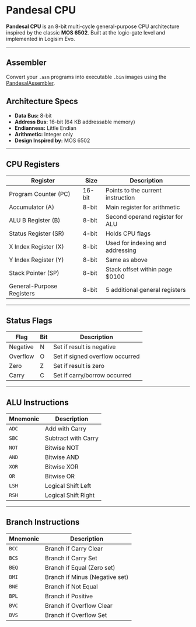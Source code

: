 # Pandesal CPU

**Pandesal CPU** is an 8-bit multi-cycle general-purpose CPU architecture inspired by the classic **MOS 6502**. Built at the logic-gate level and implemented in Logisim Evo.

---

## Assembler

Convert your `.asm` programs into executable `.bin` images using the [PandesalAssembler](https://github.com/Shim06/PandesalAssembler).

## Architecture Specs

- **Data Bus:** 8-bit  
- **Address Bus:** 16-bit (64 KB addressable memory)  
- **Endianness:** Little Endian  
- **Arithmetic:** Integer only  
- **Design Inspired by:** MOS 6502  

---

## CPU Registers

| Register                  | Size  | Description                          |
|---------------------------|-------|--------------------------------------|
| Program Counter (PC)      | 16-bit| Points to the current instruction    |
| Accumulator (A)           | 8-bit | Main register for arithmetic         |
| ALU B Register (B)        | 8-bit | Second operand register for ALU      |
| Status Register (SR)      | 4-bit | Holds CPU flags                      |
| X Index Register (X)      | 8-bit | Used for indexing and addressing     |
| Y Index Register (Y)      | 8-bit | Same as above                        |
| Stack Pointer (SP)        | 8-bit | Stack offset within page $0100       |
| General-Purpose Registers | 8-bit | 5 additional general registers       |

---

## Status Flags

| Flag     | Bit | Description                        |
|----------|-----|------------------------------------|
| Negative | N   | Set if result is negative          |
| Overflow | O   | Set if signed overflow occurred    |
| Zero     | Z   | Set if result is zero              |
| Carry    | C   | Set if carry/borrow occurred       |

---

## ALU Instructions

| Mnemonic | Description              |
|----------|--------------------------|
| `ADC`    | Add with Carry           |
| `SBC`    | Subtract with Carry      |
| `NOT`    | Bitwise NOT              |
| `AND`    | Bitwise AND              |
| `XOR`    | Bitwise XOR              |
| `OR`     | Bitwise OR               |
| `LSH`    | Logical Shift Left       |
| `RSH`    | Logical Shift Right      |

---

## Branch Instructions

| Mnemonic | Description                   |
|----------|-------------------------------|
| `BCC`    | Branch if Carry Clear         |
| `BCS`    | Branch if Carry Set           |
| `BEQ`    | Branch if Equal (Zero set)    |
| `BMI`    | Branch if Minus (Negative set)|
| `BNE`    | Branch if Not Equal           |
| `BPL`    | Branch if Positive            |
| `BVC`    | Branch if Overflow Clear      |
| `BVS`    | Branch if Overflow Set        |
